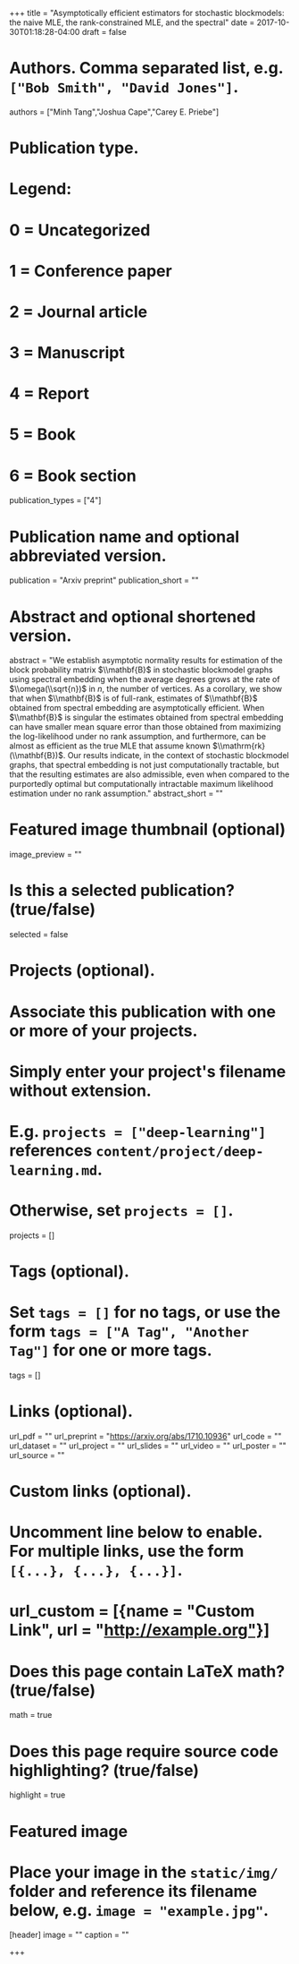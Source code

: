 +++
title = "Asymptotically efficient estimators for stochastic blockmodels: the naive MLE, the rank-constrained MLE, and the spectral"
date = 2017-10-30T01:18:28-04:00
draft = false

# Authors. Comma separated list, e.g. `["Bob Smith", "David Jones"]`.
authors = ["Minh Tang","Joshua Cape","Carey E. Priebe"]

# Publication type.
# Legend:
# 0 = Uncategorized
# 1 = Conference paper
# 2 = Journal article
# 3 = Manuscript
# 4 = Report
# 5 = Book
# 6 = Book section
publication_types = ["4"]

# Publication name and optional abbreviated version.
publication = "Arxiv preprint"
publication_short = ""

# Abstract and optional shortened version.
abstract = "We establish asymptotic normality results for estimation of the block probability matrix $\\mathbf{B}$ in stochastic blockmodel graphs using spectral embedding when the average degrees grows at the rate of $\\omega(\\sqrt{n})$ in $n$, the number of vertices. As a corollary, we show that when $\\mathbf{B}$ is of full-rank, estimates of $\\mathbf{B}$ obtained from spectral embedding are asymptotically efficient. When $\\mathbf{B}$ is singular the estimates obtained from spectral embedding can have smaller mean square error than those obtained from maximizing the log-likelihood under no rank assumption, and furthermore, can be almost as efficient as the true MLE that assume known $\\mathrm{rk}(\\mathbf{B})$. Our results indicate, in the context of stochastic blockmodel graphs, that spectral embedding is not just computationally tractable, but that the resulting estimates are also admissible, even when compared to the purportedly optimal but computationally intractable maximum likelihood estimation under no rank assumption."
abstract_short = ""

# Featured image thumbnail (optional)
image_preview = ""

# Is this a selected publication? (true/false)
selected = false

# Projects (optional).
#   Associate this publication with one or more of your projects.
#   Simply enter your project's filename without extension.
#   E.g. `projects = ["deep-learning"]` references `content/project/deep-learning.md`.
#   Otherwise, set `projects = []`.
projects = []

# Tags (optional).
#   Set `tags = []` for no tags, or use the form `tags = ["A Tag", "Another Tag"]` for one or more tags.
tags = []

# Links (optional).
url_pdf = ""
url_preprint = "https://arxiv.org/abs/1710.10936"
url_code = ""
url_dataset = ""
url_project = ""
url_slides = ""
url_video = ""
url_poster = ""
url_source = ""

# Custom links (optional).
#   Uncomment line below to enable. For multiple links, use the form `[{...}, {...}, {...}]`.
# url_custom = [{name = "Custom Link", url = "http://example.org"}]

# Does this page contain LaTeX math? (true/false)
math = true

# Does this page require source code highlighting? (true/false)
highlight = true

# Featured image
# Place your image in the `static/img/` folder and reference its filename below, e.g. `image = "example.jpg"`.
[header]
image = ""
caption = ""

+++
